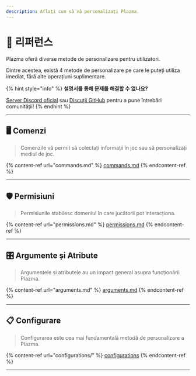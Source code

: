 ```yaml
---
description: Aflați cum să vă personalizați Plazma.
---
```


# 📜 리퍼런스

Plazma oferă diverse metode de personalizare pentru utilizatori.

Dintre acestea, există 4 metode de personalizare pe care le puteți utiliza imediat, fără alte operațiuni suplimentare.

{% hint style="info" %}
**설명서를 통해 문제를 해결할 수 없나요?**

[Server Discord oficial](https://discord.gg/MmfC52K8A8) sau [Discuții GitHub](https://github.com/PlazmaMC/PlazmaBukkit/discussions) pentru a pune întrebări comunității!
{% endhint %}

***

## 🖥️ Comenzi <a href="#id-1" id="id-1"></a>

> Comenzile vă permit să colectați informații în joc sau să personalizați mediul de joc.

{% content-ref url="commands.md" %}
[commands.md](commands.md)
{% endcontent-ref %}

***

## 🛡️ Permisiuni <a href="#id-2" id="id-2"></a>

> Permisiunile stabilesc domeniul în care jucătorii pot interacționa.

{% content-ref url="permissions.md" %}
[permissions.md](permissions.md)
{% endcontent-ref %}

***

## 🎛️ Argumente și Atribute <a href="#id-3" id="id-3"></a>

> Argumentele și atributele au un impact general asupra funcționării Plazma.

{% content-ref url="arguments.md" %}
[arguments.md](arguments.md)
{% endcontent-ref %}

***

## 📋 Configurare <a href="#id-4" id="id-4"></a>

> Configurarea este cea mai fundamentală metodă de personalizare a Plazma.

{% content-ref url="configurations/" %}
[configurations](configurations/)
{% endcontent-ref %}

***
